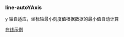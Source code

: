 ### line-autoYAxis

y 轴自适应，坐标轴最小刻度值根据数据的最小值自动计算

[在线示例](/rocket-chart-gallery/example/play#line-autoYAxis)
